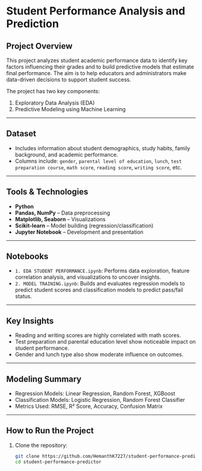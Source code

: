 # Student Performance Analysis and Prediction

## Project Overview
This project analyzes student academic performance data to identify key factors influencing their grades and to build predictive models that estimate final performance. The aim is to help educators and administrators make data-driven decisions to support student success.

The project has two key components:
1. Exploratory Data Analysis (EDA)
2. Predictive Modeling using Machine Learning

---

## Dataset
- Includes information about student demographics, study habits, family background, and academic performance.
- Columns include: `gender`, `parental level of education`, `lunch`, `test preparation course`, `math score`, `reading score`, `writing score`, etc.

---

## Tools & Technologies
- **Python**
- **Pandas, NumPy** – Data preprocessing
- **Matplotlib, Seaborn** – Visualizations
- **Scikit-learn** – Model building (regression/classification)
- **Jupyter Notebook** – Development and presentation

---

## Notebooks
- `1. EDA STUDENT PERFORMANCE.ipynb`: Performs data exploration, feature correlation analysis, and visualizations to uncover insights.
- `2. MODEL TRAINING.ipynb`: Builds and evaluates regression models to predict student scores and classification models to predict pass/fail status.

---

## Key Insights
- Reading and writing scores are highly correlated with math scores.
- Test preparation and parental education level show noticeable impact on student performance.
- Gender and lunch type also show moderate influence on outcomes.

---

## Modeling Summary
- Regression Models: Linear Regression, Random Forest, XGBoost
- Classification Models: Logistic Regression, Random Forest Classifier
- Metrics Used: RMSE, R² Score, Accuracy, Confusion Matrix

---

## How to Run the Project
1. Clone the repository:
   ```bash
   git clone https://github.com/HemanthK7227/student-performance-predictor.git
   cd student-performance-predictor
